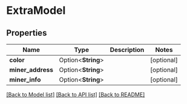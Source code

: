 # ExtraModel

## Properties

Name | Type | Description | Notes
------------ | ------------- | ------------- | -------------
**color** | Option<**String**> |  | [optional]
**miner_address** | Option<**String**> |  | [optional]
**miner_info** | Option<**String**> |  | [optional]

[[Back to Model list]](../README.md#documentation-for-models) [[Back to API list]](../README.md#documentation-for-api-endpoints) [[Back to README]](../README.md)


